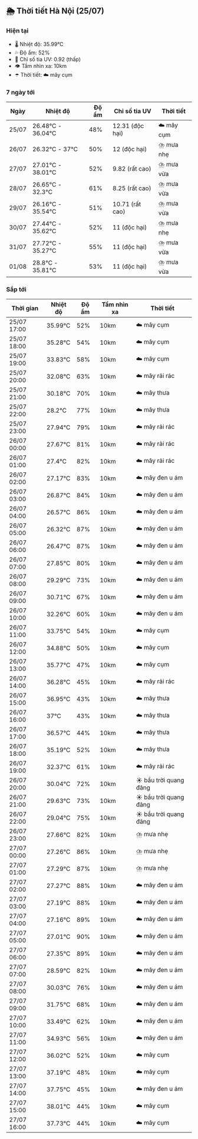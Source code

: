 ## 🌦️ Thời tiết Hà Nội (25/07)

### Hiện tại

- 🌡️ Nhiệt độ: 35.99℃
- 💦 Độ ẩm: 52%
- 🌟 Chỉ số tia UV: 0.92 (thấp)
- 👁️ Tầm nhìn xa: 10km
- ☂️ Thời tiết: ☁️ mây cụm

### 7 ngày tới

| Ngày | Nhiệt độ | Độ ẩm | Chỉ số tia UV | Thời tiết |
| --- | --- | --- | --- | --- |
| 25/07 | 26.48℃ - 36.04℃ | 48% | 12.31 (độc hại) | ☁️ mây cụm |
| 26/07 | 26.32℃ - 37℃ | 50% | 12 (độc hại) | ⛈️ mưa nhẹ |
| 27/07 | 27.01℃ - 38.01℃ | 52% | 9.82 (rất cao) | ⛈️ mưa vừa |
| 28/07 | 26.65℃ - 32.3℃ | 61% | 8.25 (rất cao) | ⛈️ mưa vừa |
| 29/07 | 26.16℃ - 35.54℃ | 51% | 10.71 (rất cao) | ⛈️ mưa vừa |
| 30/07 | 27.44℃ - 35.62℃ | 52% | 11 (độc hại) | ⛈️ mưa nhẹ |
| 31/07 | 27.72℃ - 35.27℃ | 55% | 11 (độc hại) | ⛈️ mưa vừa |
| 01/08 | 28.8℃ - 35.81℃ | 53% | 11 (độc hại) | ⛈️ mưa vừa |

### Sắp tới

| Thời gian | Nhiệt độ | Độ ẩm | Tầm nhìn xa | Thời tiết |
| --- | --- | --- | --- | --- |
| 25/07 17:00 | 35.99℃ | 52% | 10km | ☁️ mây cụm |
| 25/07 18:00 | 35.28℃ | 54% | 10km | ☁️ mây cụm |
| 25/07 19:00 | 33.83℃ | 58% | 10km | ☁️ mây cụm |
| 25/07 20:00 | 32.08℃ | 63% | 10km | ☁️ mây rải rác |
| 25/07 21:00 | 30.18℃ | 70% | 10km | ☁️ mây thưa |
| 25/07 22:00 | 28.2℃ | 77% | 10km | ☁️ mây thưa |
| 25/07 23:00 | 27.94℃ | 79% | 10km | ☁️ mây rải rác |
| 26/07 00:00 | 27.67℃ | 81% | 10km | ☁️ mây rải rác |
| 26/07 01:00 | 27.4℃ | 82% | 10km | ☁️ mây rải rác |
| 26/07 02:00 | 27.17℃ | 83% | 10km | ☁️ mây đen u ám |
| 26/07 03:00 | 26.87℃ | 84% | 10km | ☁️ mây đen u ám |
| 26/07 04:00 | 26.57℃ | 86% | 10km | ☁️ mây đen u ám |
| 26/07 05:00 | 26.32℃ | 87% | 10km | ☁️ mây đen u ám |
| 26/07 06:00 | 26.47℃ | 87% | 10km | ☁️ mây đen u ám |
| 26/07 07:00 | 27.85℃ | 80% | 10km | ☁️ mây đen u ám |
| 26/07 08:00 | 29.29℃ | 73% | 10km | ☁️ mây đen u ám |
| 26/07 09:00 | 30.71℃ | 67% | 10km | ☁️ mây đen u ám |
| 26/07 10:00 | 32.26℃ | 60% | 10km | ☁️ mây đen u ám |
| 26/07 11:00 | 33.75℃ | 54% | 10km | ☁️ mây cụm |
| 26/07 12:00 | 34.88℃ | 50% | 10km | ☁️ mây cụm |
| 26/07 13:00 | 35.77℃ | 47% | 10km | ☁️ mây cụm |
| 26/07 14:00 | 36.28℃ | 45% | 10km | ☁️ mây rải rác |
| 26/07 15:00 | 36.95℃ | 43% | 10km | ☁️ mây thưa |
| 26/07 16:00 | 37℃ | 43% | 10km | ☁️ mây thưa |
| 26/07 17:00 | 36.57℃ | 44% | 10km | ☁️ mây thưa |
| 26/07 18:00 | 35.19℃ | 52% | 10km | ☁️ mây thưa |
| 26/07 19:00 | 32.37℃ | 61% | 10km | ☁️ mây rải rác |
| 26/07 20:00 | 30.04℃ | 72% | 10km | ☀️ bầu trời quang đãng |
| 26/07 21:00 | 29.63℃ | 73% | 10km | ☀️ bầu trời quang đãng |
| 26/07 22:00 | 29.04℃ | 75% | 10km | ☀️ bầu trời quang đãng |
| 26/07 23:00 | 27.66℃ | 82% | 10km | ⛈️ mưa nhẹ |
| 27/07 00:00 | 27.26℃ | 86% | 10km | ⛈️ mưa nhẹ |
| 27/07 01:00 | 27.29℃ | 87% | 10km | ⛈️ mưa nhẹ |
| 27/07 02:00 | 27.27℃ | 88% | 10km | ☁️ mây đen u ám |
| 27/07 03:00 | 27.19℃ | 88% | 10km | ☁️ mây đen u ám |
| 27/07 04:00 | 27.16℃ | 89% | 10km | ☁️ mây đen u ám |
| 27/07 05:00 | 27.01℃ | 90% | 10km | ☁️ mây đen u ám |
| 27/07 06:00 | 27.35℃ | 89% | 10km | ☁️ mây đen u ám |
| 27/07 07:00 | 28.59℃ | 82% | 10km | ☁️ mây đen u ám |
| 27/07 08:00 | 30.03℃ | 76% | 10km | ☁️ mây đen u ám |
| 27/07 09:00 | 31.75℃ | 68% | 10km | ☁️ mây đen u ám |
| 27/07 10:00 | 33.49℃ | 62% | 10km | ☁️ mây đen u ám |
| 27/07 11:00 | 34.93℃ | 56% | 10km | ☁️ mây đen u ám |
| 27/07 12:00 | 36.02℃ | 52% | 10km | ☁️ mây cụm |
| 27/07 13:00 | 37.19℃ | 48% | 10km | ☁️ mây cụm |
| 27/07 14:00 | 37.75℃ | 45% | 10km | ☁️ mây đen u ám |
| 27/07 15:00 | 38.01℃ | 44% | 10km | ☁️ mây cụm |
| 27/07 16:00 | 37.73℃ | 44% | 10km | ☁️ mây cụm |
